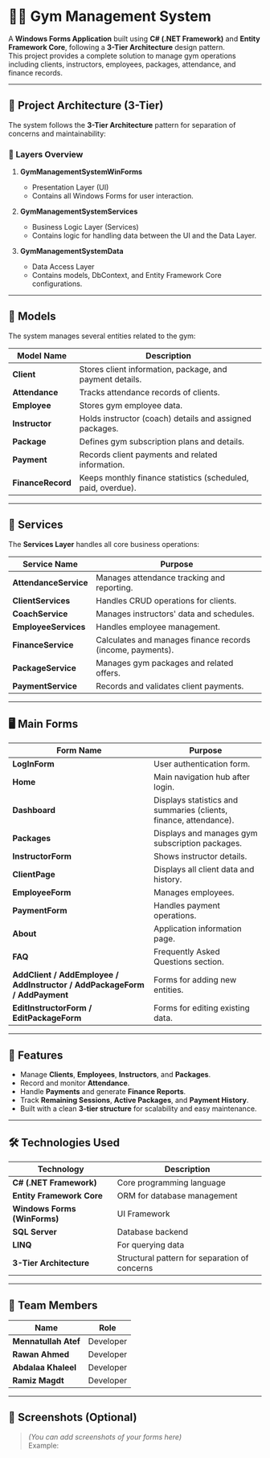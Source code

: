 # 🏋️‍♂️ Gym Management System

A **Windows Forms Application** built using **C# (.NET Framework)** and **Entity Framework Core**, following a **3-Tier Architecture** design pattern.  
This project provides a complete solution to manage gym operations including clients, instructors, employees, packages, attendance, and finance records.

---

## 🧩 Project Architecture (3-Tier)

The system follows the **3-Tier Architecture** pattern for separation of concerns and maintainability:


### 📁 Layers Overview

1. **GymManagementSystemWinForms**  
   - Presentation Layer (UI)  
   - Contains all Windows Forms for user interaction.  

2. **GymManagementSystemServices**  
   - Business Logic Layer (Services)  
   - Contains logic for handling data between the UI and the Data Layer.  

3. **GymManagementSystemData**  
   - Data Access Layer  
   - Contains models, DbContext, and Entity Framework Core configurations.

---

## 🧱 Models

The system manages several entities related to the gym:

| Model Name     | Description |
|----------------|-------------|
| **Client**      | Stores client information, package, and payment details. |
| **Attendance**  | Tracks attendance records of clients. |
| **Employee**    | Stores gym employee data. |
| **Instructor**  | Holds instructor (coach) details and assigned packages. |
| **Package**     | Defines gym subscription plans and details. |
| **Payment**     | Records client payments and related information. |
| **FinanceRecord** | Keeps monthly finance statistics (scheduled, paid, overdue). |

---

## 🧠 Services

The **Services Layer** handles all core business operations:

| Service Name | Purpose |
|---------------|----------|
| **AttendanceService** | Manages attendance tracking and reporting. |
| **ClientServices** | Handles CRUD operations for clients. |
| **CoachService** | Manages instructors' data and schedules. |
| **EmployeeServices** | Handles employee management. |
| **FinanceService** | Calculates and manages finance records (income, payments). |
| **PackageService** | Manages gym packages and related offers. |
| **PaymentService** | Records and validates client payments. |

---

## 🖥️ Main Forms

| Form Name | Purpose |
|------------|----------|
| **LogInForm** | User authentication form. |
| **Home** | Main navigation hub after login. |
| **Dashboard** | Displays statistics and summaries (clients, finance, attendance). |
| **Packages** | Displays and manages gym subscription packages. |
| **InstructorForm** | Shows instructor details. |
| **ClientPage** | Displays all client data and history. |
| **EmployeeForm** | Manages employees. |
| **PaymentForm** | Handles payment operations. |
| **About** | Application information page. |
| **FAQ** | Frequently Asked Questions section. |
| **AddClient / AddEmployee / AddInstructor / AddPackageForm / AddPayment** | Forms for adding new entities. |
| **EditInstructorForm / EditPackageForm** | Forms for editing existing data. |

---

## 🧮 Features

- Manage **Clients**, **Employees**, **Instructors**, and **Packages**.
- Record and monitor **Attendance**.
- Handle **Payments** and generate **Finance Reports**.
- Track **Remaining Sessions**, **Active Packages**, and **Payment History**.
- Built with a clean **3-tier structure** for scalability and easy maintenance.

---

## 🛠️ Technologies Used

| Technology | Description |
|-------------|-------------|
| **C# (.NET Framework)** | Core programming language |
| **Entity Framework Core** | ORM for database management |
| **Windows Forms (WinForms)** | UI Framework |
| **SQL Server** | Database backend |
| **LINQ** | For querying data |
| **3-Tier Architecture** | Structural pattern for separation of concerns |

---

## 👥 Team Members

| Name | Role |
|------|------|
| **Mennatullah Atef** | Developer |
| **Rawan Ahmed** | Developer |
| **Abdalaa Khaleel** | Developer |
| **Ramiz Magdt** | Developer |

---

## 📸 Screenshots (Optional)
> *(You can add screenshots of your forms here)*  
Example:

